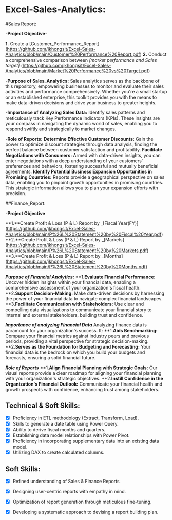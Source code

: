 # Excel-Sales-Analytics:

#Sales Report:

-**Project Objective**-

  **1.** Create a [Customer_Performance_Report] (https://github.com/jkhongsit/Excel-Sales-Analytics/blob/main/Customer%20Performance%20Report.pdf)
  **2.** Conduct a comprehensive comparison between _[market performance and Sales target]_ (https://github.com/jkhongsit/Excel-Sales-Analytics/blob/main/Market%20Performance%20vs%20Target.pdf)

  -**Purpose of Sales_Analytics:** Sales analytics serves as the backbone of this repository, empowering businesses to monitor and evaluate their sales activities and performance comprehensively. Whether you're a small startup or an established enterprise, this toolkit provides you with the means to make data-driven decisions and drive your business to greater heights.

  -**Importance of Analyzing Sales Data:** Identify sales patterns and meticulously track Key Performance Indicators (KPIs). These insights are your compass in navigating the dynamic world of sales, enabling you to respond swiftly and strategically to market changes.

  -**Role of Reports:** 
     **Determine Effective Customer Discounts:** Gain the power to optimize discount strategies through data analysis, finding the perfect balance between customer satisfaction and profitability.
     **Facilitate Negotiations with Consumers:** Armed with data-driven insights, you can enter negotiations with a deep understanding of your customers' preferences and behaviors, fostering successful and mutually beneficial agreements.
     **Identify Potential Business Expansion Opportunities in Promising Countries:** Reports provide a geographical perspective on sales data, enabling you to pinpoint growth opportunities in promising countries. This strategic information allows you to plan your expansion efforts with precision.


##Finance_Report:

-**Project Objective**

  **1.**Create Profit & Loss (P & L) Report by _[Fiscal Year(FY)] (https://github.com/jkhongsit/Excel-Sales-Analytics/blob/main/P%26L%20Statement%20by%20Fiscal%20Year.pdf)
  **2.**Create Profit & Loss (P & L) Report by _[Markets] (https://github.com/jkhongsit/Excel-Sales-Analytics/blob/main/P%26L%20Statement%20by%20Markets.pdf)
  **3.**Create Profit & Loss (P & L) Report by _[Months] (https://github.com/jkhongsit/Excel-Sales-Analytics/blob/main/P%26L%20Statement%20by%20Months.pdf)

_**Purpose of Financial Analytics:**_
    **1.**Evaluate Financial Performance:** Uncover hidden insights within your financial data, enabling a comprehensive assessment of your organization's fiscal health.
    **2.**Support Decision-Making:** Make data-driven decisions by harnessing the power of your financial data to navigate complex financial landscapes.
    **3.**Facilitate Communication with Stakeholders:** Use clear and compelling data visualizations to communicate your financial story to internal and external stakeholders, building trust and confidence.

_**Importance of analyzing Financial Data**_
 Analyzing finance data is paramount for your organization's success. It:
    **1.**Aids Benchmarking:** Compare your financial metrics against industry peers and previous periods, providing a vital perspective for strategic decision-making.
    **2.**Serves as the Foundation for Budgeting and Forecasting:** Your financial data is the bedrock on which you build your budgets and forecasts, ensuring a solid financial future.

_**Role of Reports**_
   **1.**Align Financial Planning with Strategic Goals:** Our visual reports provide a clear roadmap for aligning your financial planning with your organization's strategic objectives.
   **2.**Instill Confidence in the Organization's Financial Outlook:** Communicate your financial health and growth prospects with confidence, enhancing trust among stakeholders.

## Technical & Soft Skills:
- [x]	Proficiency in ETL methodology (Extract, Transform, Load).
- [x]	Skills to generate a date table using Power Query.
- [x]	Ability to derive fiscal months and quarters.
- [x]	Establishing data model relationships with Power Pivot.
- [x]	Proficiency in incorporating supplementary data into an existing data model.
- [x]	Utilizing DAX to create calculated columns.
  
## Soft Skills:
- [x]	Refined understanding of Sales & Finance Reports
- [x]	Designing user-centric reports with empathy in mind.
- [x]	Optimization of report generation through meticulous fine-tuning.
- [x]	Developing a systematic approach to devising a report building plan.



